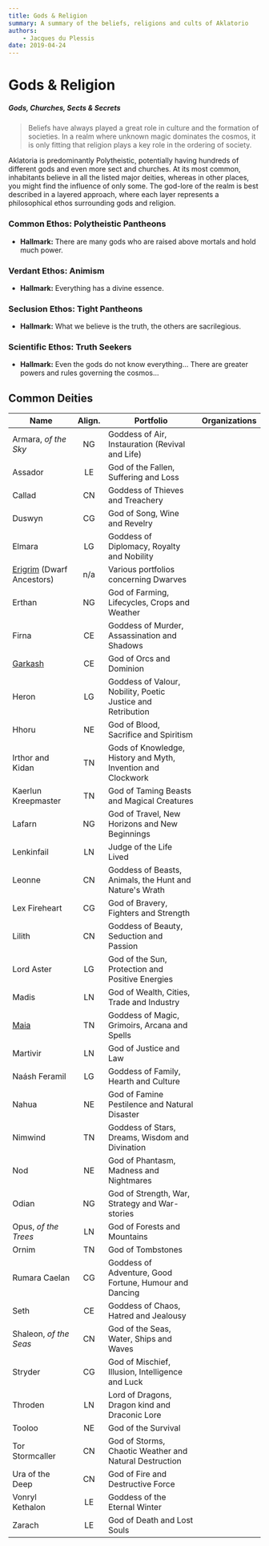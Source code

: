 ```yaml
---
title: Gods & Religion
summary: A summary of the beliefs, religions and cults of Aklatorio
authors:
    - Jacques du Plessis
date: 2019-04-24
---
```

# Gods & Religion
##### Gods, Churches, Sects & Secrets
> Beliefs have always played a great role in culture and the formation of societies.  In a realm where unknown magic dominates the cosmos, it is only fitting that religion plays a key role in the ordering of society.

Aklatoria is predominantly Polytheistic, potentially having hundreds of different gods and even more sect and churches.  At its most common, inhabitants believe in all the listed major deities, whereas in other places, you might find the influence of only some.  The god-lore of the realm is best described in a layered approach, where each layer represents a philosophical ethos surrounding gods and religion.

### Common Ethos: Polytheistic Pantheons
- **Hallmark:** There are many gods who are raised above mortals and hold much power.

### Verdant Ethos: Animism
- **Hallmark:** Everything has a divine essence.

### Seclusion Ethos: Tight Pantheons
- **Hallmark:** What we believe is the truth, the others are sacrilegious.

### Scientific Ethos: Truth Seekers
- **Hallmark:** Even the gods do not know everything... There are greater powers and rules governing the cosmos...


## Common Deities
|Name|Align.|Portfolio|Organizations|
|-|:-:|---|---|
|Armara, _of the Sky_       |NG| Goddess of Air, Instauration (Revival and Life)| |
|Assador                    |LE| God of the Fallen, Suffering and Loss          | |
|Callad	                    |CN| Goddess of Thieves and Treachery               | |
|Duswyn	                    |CG| God of Song, Wine and Revelry                  | |
|Elmara	                    |LG| Goddess of Diplomacy, Royalty and Nobility     | |
|[Erigrim](/religion/deities/erigrim) (Dwarf Ancestors)  |n/a| Various portfolios concerning Dwarves         | |
|Erthan	                    |NG| God of Farming, Lifecycles, Crops and Weather  | |
|Firna                      |CE| Goddess of Murder, Assassination and Shadows   | |
|[Garkash](/religion/deities/garkash)|CE| God of Orcs and Dominion                       | |
|Heron	                    |LG| Goddess of Valour, Nobility, Poetic Justice and Retribution||
|Hhoru	                    |NE| God of Blood, Sacrifice and Spiritism||
|Irthor and Kidan	        |TN| Gods of Knowledge, History and Myth, Invention and Clockwork||
|Kaerlun Kreepmaster	    |TN| God of Taming Beasts and Magical Creatures||
|Lafarn	                    |NG| God of Travel, New Horizons and New Beginnings||
|Lenkinfail	                |LN| Judge of the Life Lived||
|Leonne	                    |CN| Goddess of Beasts, Animals, the Hunt and Nature's Wrath||
|Lex Fireheart	            |CG| God of Bravery, Fighters and Strength||
|Lilith	                    |CN| Goddess of Beauty, Seduction and Passion||
|Lord Aster	                |LG| God of the Sun, Protection and Positive Energies||
|Madis	                    |LN| God of Wealth, Cities, Trade and Industry||
|[Maia](/religion/deities/maia)     |TN| Goddess of Magic, Grimoirs, Arcana and Spells||
|Martivir                   |LN| God of Justice and Law||
|Naásh Feramil	            |LG| Goddess of Family, Hearth and Culture||
|Nahua	                    |NE| God of Famine Pestilence and Natural Disaster||
|Nimwind	                |TN| Goddess of Stars, Dreams, Wisdom and Divination||
|Nod	                    |NE| God of Phantasm, Madness and Nightmares||
|Odian	                    |NG| God of Strength, War, Strategy and War-stories||
|Opus, _of the Trees_       |LN| God of Forests and Mountains||
|Ornim	                    |TN| God of Tombstones||
|Rumara Caelan              |CG| Goddess of Adventure, Good Fortune, Humour and Dancing||
|Seth	                    |CE| Goddess of Chaos, Hatred and Jealousy||
|Shaleon, _of the Seas_	    |CN| God of the Seas, Water, Ships and Waves||
|Stryder                    |CG| God of Mischief, Illusion, Intelligence and Luck||
|Throden	                |LN| Lord of Dragons, Dragon kind and Draconic Lore||
|Tooloo	                    |NE| God of the Survival||
|Tor Stormcaller	        |CN| God of Storms, Chaotic Weather and Natural Destruction||
|Ura of the Deep	        |CN| God of Fire and Destructive Force||
|Vonryl Kethalon	        |LE| Goddess of the Eternal Winter||
|Zarach	                    |LE| God of Death and Lost Souls||